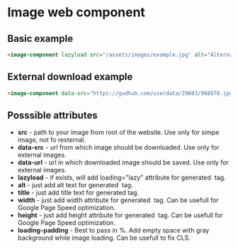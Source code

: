 # Image web component

## Basic example

```html
<image-component lazyload src="/assets/images/example.jpg" alt="Alternate" title="Title for image"></image-component>
```

## External download example

```html
<image-component data-src="https://gudhub.com/userdata/29883/968970.jpg" data-url="/assets/blog/developer-life-in-ukraine.jpg" alt="Alternate" title="Title for image"></image-component>
```

## Posssible attributes

* **src** - path to your image from root of the website. Use only for simpe image, not fo rexternal.
* **data-src** - url from which image should be downloaded. Use only for external images.
* **data-url** - url in which downloaded image should be saved. Use only for external images.
* **lazyload** - if exists, will add loading="lazy" attribute for generated <img> tag.
* **alt** - just add alt text for generated <img> tag.
* **title** - just add title text for generated <ing> tag.
* **width** - just add width attribute for generated <img> tag. Can be usefull for Google Page Speed optimization.
* **height** - just add height attribute for generated <img> tag. Can be usefull for Google Page Speed optimization.
* **loading-padding** - Best to pass in %. Add empty space with gray background while image loading. Can be usefull to fix CLS.